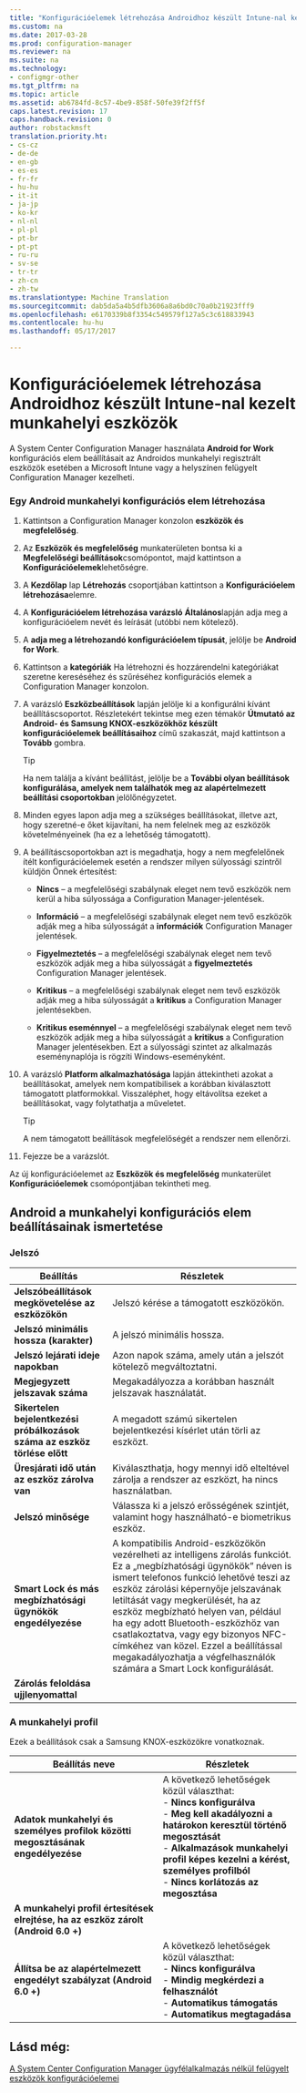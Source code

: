 ```yaml
---
title: "Konfigurációelemek létrehozása Androidhoz készült Intune-nal kezelt munkahelyi eszközök"
ms.custom: na
ms.date: 2017-03-28
ms.prod: configuration-manager
ms.reviewer: na
ms.suite: na
ms.technology:
- configmgr-other
ms.tgt_pltfrm: na
ms.topic: article
ms.assetid: ab6784fd-8c57-4be9-858f-50fe39f2ff5f
caps.latest.revision: 17
caps.handback.revision: 0
author: robstackmsft
translation.priority.ht:
- cs-cz
- de-de
- en-gb
- es-es
- fr-fr
- hu-hu
- it-it
- ja-jp
- ko-kr
- nl-nl
- pl-pl
- pt-br
- pt-pt
- ru-ru
- sv-se
- tr-tr
- zh-cn
- zh-tw
ms.translationtype: Machine Translation
ms.sourcegitcommit: dab5da5a4b5dfb3606a8a6bd0c70a0b21923fff9
ms.openlocfilehash: e6170339b8f3354c549579f127a5c3c618833943
ms.contentlocale: hu-hu
ms.lasthandoff: 05/17/2017

---
```

# <a name="how-to-create-configuration-items-for-android-for-work-devices-managed-with-intune"></a>Konfigurációelemek létrehozása Androidhoz készült Intune-nal kezelt munkahelyi eszközök
  
 A System Center Configuration Manager használata **Android for Work** konfigurációs elem beállításait az Androidos munkahelyi regisztrált eszközök esetében a Microsoft Intune vagy a helyszínen felügyelt Configuration Manager kezelheti.  
  
### <a name="to-create-an-android-for-work-configuration-item"></a>Egy Android munkahelyi konfigurációs elem létrehozása  
  
1.  Kattintson a Configuration Manager konzolon **eszközök és megfelelőség**.  
  
2.  Az **Eszközök és megfelelőség** munkaterületen bontsa ki a **Megfelelőségi beállítások**csomópontot, majd kattintson a **Konfigurációelemek**lehetőségre.  
  
3.  A **Kezdőlap** lap **Létrehozás** csoportjában kattintson a **Konfigurációelem létrehozása**elemre.  
  
4.  A **Konfigurációelem létrehozása varázsló** **Általános**lapján adja meg a konfigurációelem nevét és leírását (utóbbi nem kötelező).  
  
5.  A **adja meg a létrehozandó konfigurációelem típusát**, jelölje be **Android for Work**.  
  
6.  Kattintson a **kategóriák** Ha létrehozni és hozzárendelni kategóriákat szeretne kereséséhez és szűréséhez konfigurációs elemek a Configuration Manager konzolon.  
  
7.  A varázsló **Eszközbeállítások** lapján jelölje ki a konfigurálni kívánt beállításcsoportot. Részletekért tekintse meg ezen témakör **Útmutató az Android- és Samsung KNOX-eszközökhöz készült konfigurációelemek beállításaihoz** című szakaszát, majd kattintson a **Tovább** gombra.  
  
    > [!TIP]  
    >  Ha nem találja a kívánt beállítást, jelölje be a **További olyan beállítások konfigurálása, amelyek nem találhatók meg az alapértelmezett beállítási csoportokban** jelölőnégyzetet.  
  
9. Minden egyes lapon adja meg a szükséges beállításokat, illetve azt, hogy szeretné-e őket kijavítani, ha nem felelnek meg az eszközök követelményeinek (ha ez a lehetőség támogatott).  
  
10. A beállításcsoportokban azt is megadhatja, hogy a nem megfelelőnek ítélt konfigurációelemek esetén a rendszer milyen súlyossági szintről küldjön Önnek értesítést:  
  
    -   **Nincs** – a megfelelőségi szabálynak eleget nem tevő eszközök nem kerül a hiba súlyossága a Configuration Manager-jelentések.  
  
    -   **Információ** – a megfelelőségi szabálynak eleget nem tevő eszközök adják meg a hiba súlyosságát a **információk** Configuration Manager jelentések.  
  
    -   **Figyelmeztetés** – a megfelelőségi szabálynak eleget nem tevő eszközök adják meg a hiba súlyosságát a **figyelmeztetés** Configuration Manager jelentések.  
  
    -   **Kritikus** – a megfelelőségi szabálynak eleget nem tevő eszközök adják meg a hiba súlyosságát a **kritikus** a Configuration Manager jelentésekben.  
  
    -   **Kritikus eseménnyel** – a megfelelőségi szabálynak eleget nem tevő eszközök adják meg a hiba súlyosságát a **kritikus** a Configuration Manager jelentésekben. Ezt a súlyossági szintet az alkalmazás eseménynaplója is rögzíti Windows-eseményként.  
  
11. A varázsló **Platform alkalmazhatósága** lapján áttekintheti azokat a beállításokat, amelyek nem kompatibilisek a korábban kiválasztott támogatott platformokkal. Visszaléphet, hogy eltávolítsa ezeket a beállításokat, vagy folytathatja a műveletet.  
  
    > [!TIP]  
    >  A nem támogatott beállítások megfelelőségét a rendszer nem ellenőrzi.  
  
12. Fejezze be a varázslót.  
  
 Az új konfigurációelemet az **Eszközök és megfelelőség** munkaterület **Konfigurációelemek** csomópontjában tekintheti meg.  
  
##  <a name="android-for-work-configuration-item-settings-reference"></a>Android a munkahelyi konfigurációs elem beállításainak ismertetése  
  
### <a name="password"></a>Jelszó  
   
|Beállítás|Részletek|  
|-------------|-------------|  
|**Jelszóbeállítások megkövetelése az eszközökön**|Jelszó kérése a támogatott eszközökön.|  
|**Jelszó minimális hossza (karakter)**|A jelszó minimális hossza.|  
|**Jelszó lejárati ideje napokban**|Azon napok száma, amely után a jelszót kötelező megváltoztatni.|  
|**Megjegyzett jelszavak száma**|Megakadályozza a korábban használt jelszavak használatát.|  
|**Sikertelen bejelentkezési próbálkozások száma az eszköz törlése előtt**|A megadott számú sikertelen bejelentkezési kísérlet után törli az eszközt.|  
|**Üresjárati idő után az eszköz zárolva van**|Kiválaszthatja, hogy mennyi idő elteltével zárolja a rendszer az eszközt, ha nincs használatban.|
|**Jelszó minősége**|Válassza ki a jelszó erősségének szintjét, valamint hogy használható-e biometrikus eszköz.|  
|**Smart Lock és más megbízhatósági ügynökök engedélyezése**|A kompatibilis Android-eszközökön vezérelheti az intelligens zárolás funkciót. Ez a „megbízhatósági ügynökök” néven is ismert telefonos funkció lehetővé teszi az eszköz zárolási képernyője jelszavának letiltását vagy megkerülését, ha az eszköz megbízható helyen van, például ha egy adott Bluetooth-eszközhöz van csatlakoztatva, vagy egy bizonyos NFC-címkéhez van közel. Ezzel a beállítással megakadályozhatja a végfelhasználók számára a Smart Lock konfigurálását.|
|**Zárolás feloldása ujjlenyomattal**||
  
###  <a name="work-profile"></a>A munkahelyi profil  
 Ezek a beállítások csak a Samsung KNOX-eszközökre vonatkoznak.  
  
|Beállítás neve|Részletek|  
|------------------|-------------|  
|**Adatok munkahelyi és személyes profilok közötti megosztásának engedélyezése**|A következő lehetőségek közül választhat:<br>- **Nincs konfigurálva**<br>- **Meg kell akadályozni a határokon keresztül történő megosztását**<br>- **Alkalmazások munkahelyi profil képes kezelni a kérést, személyes profilból**<br>- **Nincs korlátozás az megosztása**<br>|  
|**A munkahelyi profil értesítések elrejtése, ha az eszköz zárolt (Android 6.0 +)**||
|**Állítsa be az alapértelmezett engedélyt szabályzat (Android 6.0 +)**|A következő lehetőségek közül választhat:<br>- **Nincs konfigurálva**<br>- **Mindig megkérdezi a felhasználót**<br>- **Automatikus támogatás**<br>- **Automatikus megtagadása**|
  
 
## <a name="see-also"></a>Lásd még:  
 [A System Center Configuration Manager ügyfélalkalmazás nélkül felügyelt eszközök konfigurációelemei](../../compliance/deploy-use/configuration-items-for-devices-managed-without-the-client.md)
